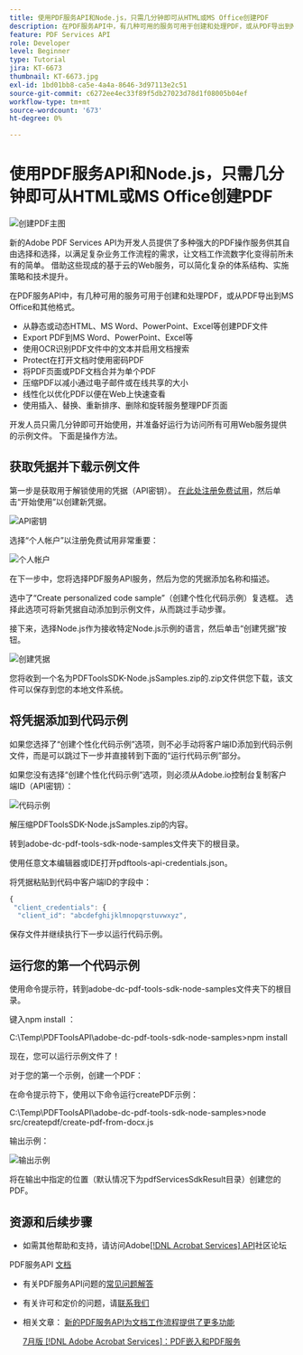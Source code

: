 ```yaml
---
title: 使用PDF服务API和Node.js，只需几分钟即可从HTML或MS Office创建PDF
description: 在PDF服务API中，有几种可用的服务可用于创建和处理PDF，或从PDF导出到MS Office和其他格式
feature: PDF Services API
role: Developer
level: Beginner
type: Tutorial
jira: KT-6673
thumbnail: KT-6673.jpg
exl-id: 1bd01bb8-ca5e-4a4a-8646-3d97113e2c51
source-git-commit: c6272ee4ec33f89f5db27023d78d1f08005b04ef
workflow-type: tm+mt
source-wordcount: '673'
ht-degree: 0%

---
```


# 使用PDF服务API和Node.js，只需几分钟即可从HTML或MS Office创建PDF

![创建PDF主图](assets/createpdffromhtml_hero.jpg)

新的Adobe PDF Services API为开发人员提供了多种强大的PDF操作服务供其自由选择和选择，以满足复杂业务工作流程的需求，让文档工作流数字化变得前所未有的简单。 借助这些现成的基于云的Web服务，可以简化复杂的体系结构、实施策略和技术提升。

在PDF服务API中，有几种可用的服务可用于创建和处理PDF，或从PDF导出到MS Office和其他格式。

* 从静态或动态HTML、MS Word、PowerPoint、Excel等创建PDF文件
* Export PDF到MS Word、PowerPoint、Excel等
* 使用OCR识别PDF文件中的文本并启用文档搜索
* Protect在打开文档时使用密码PDF
* 将PDF页面或PDF文档合并为单个PDF
* 压缩PDF以减小通过电子邮件或在线共享的大小
* 线性化以优化PDF以便在Web上快速查看
* 使用插入、替换、重新排序、删除和旋转服务整理PDF页面

开发人员只需几分钟即可开始使用，并准备好运行为访问所有可用Web服务提供的示例文件。 下面是操作方法。

## 获取凭据并下载示例文件

第一步是获取用于解锁使用的凭据（API密钥）。 [在此处注册免费试用](https://www.adobe.com/go/dcsdks_credentials)，然后单击“开始使用”以创建新凭据。

![API密钥](assets/apikey.png)

选择“个人帐户”以注册免费试用非常重要：

![个人帐户](assets/personalaccount.png)

在下一步中，您将选择PDF服务API服务，然后为您的凭据添加名称和描述。

选中了“Create personalized code sample”（创建个性化代码示例）复选框。 选择此选项可将新凭据自动添加到示例文件，从而跳过手动步骤。

接下来，选择Node.js作为接收特定Node.js示例的语言，然后单击“创建凭据”按钮。

![创建凭据](assets/createcredentials.png)

您将收到一个名为PDFToolsSDK-Node.jsSamples.zip的.zip文件供您下载，该文件可以保存到您的本地文件系统。

## 将凭据添加到代码示例

如果您选择了“创建个性化代码示例”选项，则不必手动将客户端ID添加到代码示例文件，而是可以跳过下一步并直接转到下面的“运行代码示例”部分。

如果您没有选择“创建个性化代码示例”选项，则必须从Adobe.io控制台复制客户端ID（API密钥）：

![代码示例](assets/codesample.png)

解压缩PDFToolsSDK-Node.jsSamples.zip的内容。

转到adobe-dc-pdf-tools-sdk-node-samples文件夹下的根目录。

使用任意文本编辑器或IDE打开pdftools-api-credentials.json。

将凭据粘贴到代码中客户端ID的字段中：

```javascript
{
 "client_credentials": {
  "client_id": "abcdefghijklmnopqrstuvwxyz",
```

保存文件并继续执行下一步以运行代码示例。

## 运行您的第一个代码示例

使用命令提示符，转到adobe-dc-pdf-tools-sdk-node-samples文件夹下的根目录。

键入npm install ：

C:\Temp\PDFToolsAPI\adobe-dc-pdf-tools-sdk-node-samples>npm install

现在，您可以运行示例文件了！

对于您的第一个示例，创建一个PDF：

在命令提示符下，使用以下命令运行createPDF示例：

C:\Temp\PDFToolsAPI\adobe-dc-pdf-tools-sdk-node-samples>node src/createpdf/create-pdf-from-docx.js

输出示例：

![输出示例](assets/exampleoutput.png)

将在输出中指定的位置（默认情况下为pdfServicesSdkResult目录）创建您的PDF。

## 资源和后续步骤

* 如需其他帮助和支持，请访问Adobe[[!DNL Acrobat Services] API](https://community.adobe.com/t5/document-cloud-sdk/bd-p/Document-Cloud-SDK?page=1&amp;sort=latest_replies&amp;filter=all)社区论坛

PDF服务API [文档](https://www.adobe.com/go/pdftoolsapi_doc)

* 有关PDF服务API问题的[常见问题解答](https://community.adobe.com/t5/contentarchivals/contentarchivedpage/message-uid/10726197)

* 有关许可和定价的问题，请[联系我们](https://www.adobe.com/go/pdftoolsapi_requestform)

* 相关文章：
  [新的PDF服务API为文档工作流程提供了更多功能](https://community.adobe.com/t5/acrobat-services-api-discussions/new-pdf-tools-api-brings-more-capabilities-for-document-services/m-p/11294170)

  [ 7月版 [!DNL Adobe Acrobat Services]：PDF嵌入和PDF服务](https://medium.com/adobetech/july-release-of-adobe-document-services-pdf-embed-and-pdf-tools-17211bf7776d)
